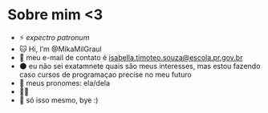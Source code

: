 # Sobre mim <3

- :zap: *expectro patronum*
- :cat: Hi, I’m @MikaMilGraul
- :mushroom: meu e-mail de contato é isabella.timoteo.souza@escola.pr.gov.br
- :new_moon: eu não sei exatamnete quais são meus interesses, mas estou fazendo caso cursos de programaçao precise no meu futuro 
- :purple_heart: meus pronomes: ela/dela 
- 🏳️‍🌈
- :wave: só isso mesmo, bye :)


<!---
MikaMilGraul/MikaMilGraul is a ✨ special ✨ repository because its `README.md` (this file) appears on your GitHub profile.
You can click the Preview link to take a look at your changes.
--->
